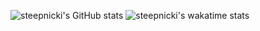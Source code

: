 ![steepnicki's GitHub stats](https://github-readme-stats.vercel.app/api?username=steepnicki&show_icons=true&theme=tokyonight&count_private=true&hide_title=true&border_color=#2f373d)
![steepnicki's wakatime stats](https://github-readme-stats.vercel.app/api/wakatime?username=steepnicki&hide_title=true&langs_count=8)

